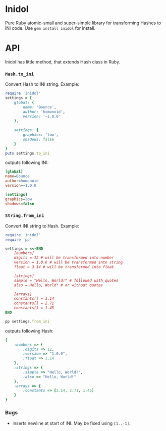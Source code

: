 # Inidol
Pure Ruby atomic-small and super-simple library for transforming Hashes to INI code.
Use `gem install inidol` for install.

# API
Inidol has little method, that extends Hash class in Ruby.

### `Hash.to_ini`
Convert Hash to INI string. Example:
```ruby	
require 'inidol'
settings = {
	global: {
		name: 'Bounce',
		author: 'homonoid',
		version: '~1.0.0'
	},
	
	settings: {
		graphics: 'low',
		shadows: false
	}
}
puts settings.to_ini
```

outputs following INI:

```ini
[global]
name=Bounce
author=homonoid
version=~1.0.0

[settings]
graphics=low
shadows=false
```

### `String.from_ini`
Convert INI string to Hash. Example:

```ruby
require 'inidol'
require 'pp'

settings = <<-END
	[numbers]
	digits = 12 # will be transformed into number
	version = 1.0.0 # will be transformed into string
	float = 3.14 # will be transformed into float

	[strings]
	simple = "Hello, World!" # followed with quotes
	also = Hello, World! # or without quotes

	[arrays]
	constants[] = 3.14
	constants[] = 2.71
	constants[] = 1.45
END

pp settings.from_ini
```
outputs following Hash:

```ruby
{
	:numbers => {
		:digits => 12,
		:version => "1.0.0",
		:float => 3.14
	},
	:strings => {
		:simple => "Hello, World!",
		:also => "Hello, World!"
	},
	:arrays => {
		:constants => [3.14, 2.71, 1.45]
	}
}

```



### Bugs
* Inserts newline at start of INI. May be fixed using `[1..-1]`.
